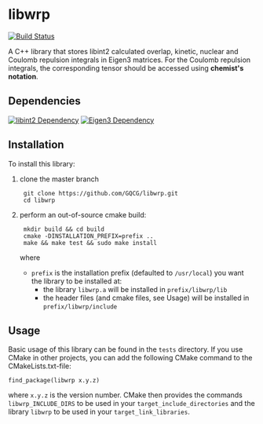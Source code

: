 # libwrp

[![Build Status](https://travis-ci.org/lelemmen/libwrp.svg?branch=master)](https://travis-ci.org/lelemmen/libwrp)

A C++ library that stores libint2 calculated overlap, kinetic, nuclear and Coulomb repulsion integrals in Eigen3 matrices. For the Coulomb repulsion integrals, the corresponding tensor should be accessed using **chemist's notation**.


## Dependencies
[![libint2 Dependency](https://img.shields.io/badge/libint-2.3.1+-blue.svg)](https://github.com/evaleev/libint)
[![Eigen3 Dependency](https://img.shields.io/badge/Eigen-3+-blue.svg)](http://eigen.tuxfamily.org/index.php?title=Main_Page)


## Installation
To install this library:
1. clone the master branch

        git clone https://github.com/GQCG/libwrp.git
        cd libwrp

2. perform an out-of-source cmake build:

        mkdir build && cd build
        cmake -DINSTALLATION_PREFIX=prefix ..
        make && make test && sudo make install

    where
    * `prefix` is the installation prefix (defaulted to `/usr/local`) you want the library to be installed at:
        * the library `libwrp.a` will be installed in `prefix/libwrp/lib`
        * the header files (and cmake files, see Usage) will be installed in `prefix/libwrp/include`


## Usage
Basic usage of this library can be found in the `tests` directory. If you use CMake in other projects, you can add the following CMake command to the CMakeLists.txt-file:

    find_package(libwrp x.y.z)

where `x.y.z` is the version number. CMake then provides the commands `libwrp_INCLUDE_DIRS` to be used in your `target_include_directories` and the library `libwrp` to be used in your `target_link_libraries`.
